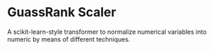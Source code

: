 # GuassRank Scaler

A scikit-learn-style transformer to normalize numerical variables into numeric by means of different techniques.
